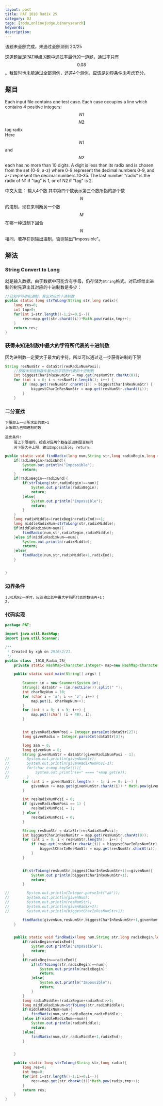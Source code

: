 ```yaml
---
layout: post
title: PAT 1010 Radix 25
category: OJ
tags: [todo,onlinejudge,binarysearch]
keywords:
description:
---
```


该题未全部完成，未通过全部测例 20/25

这道题目是[PAT甲级习题](http://www.patest.cn/contests/pat-a-practise)中通过率最低的一道题，通过率只有$$0.08$$。我暂时也未能通过全部测例，还差4个测例。应该是边界条件未考虑充分。


## 题目
Each input file contains one test case. Each case occupies a line which contains 4 positive integers:<br>
$$N1$$ $$N2$$ tag radix<br>
Here $$N1$$ and $$N2$$ each has no more than 10 digits. A digit is less than its radix and is chosen from the set {0-9, a-z} where 0-9 represent the decimal numbers 0-9, and a-z represent the decimal numbers 10-35. The last number "radix" is the radix of N1 if "tag" is 1, or of N2 if "tag" is 2. <br>

中文大意：
输入4个数
其中第四个数表示第三个数所指的那个数$$N$$的进制，现在来判断另一个数$$M$$在哪一种进制下回合$$N$$相同，若存在则输出进制，否则输出"Impossible"。<br>

## 解法

### String Convert to Long
就是输入数据，由于数据中可能含有字母，仍存储为```String```格式。对已经给出进制的树先算出其对应的十进制数是多少：

```java
//已知字符串和进制，算出对应的十进制数
public static long strToLong(String str,long radix){
    long res=0;
    int tmp=0;
    for(int i=str.length()-1;i>=0;i--){
        res+=map.get(str.charAt(i))*Math.pow(radix,tmp++);
    }
    return res;
}

```

### 获得未知进制数中最大的字符所代表的十进制数

因为进制数一定要大于最大的字符，所以可以通过这一步获得进制的下限

```java
String resNumStr = dataStr[resRadixNumPosi];
    //获取未知进制数中最大的字符所代表的十进制数
    int biggestCharInResNumStr = map.get(resNumStr.charAt(0));
    for (int i = 0; i < resNumStr.length(); i++) {
        if (map.get(resNumStr.charAt(i)) > biggestCharInResNumStr) {
            biggestCharInResNumStr = map.get(resNumStr.charAt(i));
        }
    }
```

### 二分查找

    下限即上一步所求出的数+1
    上限即为已知进制的数
    
    退出条件:
        若上下限相同，检查对应两个数在该进制是否相同
        若下限大于上限，输出Impossible; return;
        
```java
public static void findRadix(long num,String str,long radixBegin,long radixEnd){
    if(radixBegin>radixEnd){
        System.out.println("Impossible");
        return;
    }
    if(radixBegin==radixEnd){
        if(strToLong(str,radixBegin)==num){
            System.out.println(radixBegin);
            return;
        }else{
            System.out.println("Impossible");
            return;
        }
    }
    long radixMiddle=(radixBegin+radixEnd)>>1;
    long middleRadixNum=strToLong(str,radixMiddle);
    if(middleRadixNum>num){
        findRadix(num,str,radixBegin,radixMiddle);
    }else if(middleRadixNum==num){
        System.out.println(radixMiddle);
        return;
    }else{
        findRadix(num,str,radixMiddle+1,radixEnd);
    }


}

```

### 边界条件

    1.N1和N2一样时，应该输出其中最大字符所代表的数值再+1；
    2.


### 代码实现


```java
package PAT;

import java.util.HashMap;
import java.util.Scanner;

/**
 * Created by xgh on 2016/2/21.
 */
public class _1010_Radix_25{
    private static HashMap<Character,Integer> map=new HashMap<Character, Integer>();

    public static void main(String[] args) {
    
        Scanner in = new Scanner(System.in);
        String[] dataStr = (in.nextLine()).split(" ");
        int charRepNum = 10;
        for (char i = 'a'; i <= 'z'; i++) {
            map.put(i, charRepNum++);
        }
        for (int i = 0; i < 9; i++) {
            map.put((char) (i + 48), i);
        }


        int givenRadixNumPosi = Integer.parseInt(dataStr[2]);
        long givenRadix = Integer.parseInt(dataStr[3]);

        long aaa = 0;
        long givenNum = 0;
        String givenNumStr = dataStr[givenRadixNumPosi - 1];
//        System.out.println(givenNumStr);
//        System.out.println(givenRadixNumPosi-1);
//        for(char e:map.keySet()){
//            System.out.println(e+" ==== "+map.get(e));
//        }
        for (int i = givenNumStr.length() - 1; i >= 0; i--) {
            givenNum += map.get(givenNumStr.charAt(i)) * Math.pow(givenRadix, aaa++);
        }

        int resRadixNumPosi = 0;
        if (givenRadixNumPosi == 1) {
            resRadixNumPosi = 1;
        } else {
            resRadixNumPosi = 0;
        }

        String resNumStr = dataStr[resRadixNumPosi];
        int biggestCharInResNumStr = map.get(resNumStr.charAt(0));
        for (int i = 0; i < resNumStr.length(); i++) {
            if (map.get(resNumStr.charAt(i)) > biggestCharInResNumStr) {
                biggestCharInResNumStr = map.get(resNumStr.charAt(i));
            }
        }


        if(strToLong(resNumStr,biggestCharInResNumStr+1)==givenNum){
            System.out.println(biggestCharInResNumStr+1);
            return;
        }

//        System.out.println(Integer.parseInt("ab"));
//        System.out.println(givenNum);
//        System.out.println(resNumStr);
//        System.out.println(givenRadix+1);
//        System.out.println(biggestCharInResNumStr+1);

        findRadix(givenNum,resNumStr,biggestCharInResNumStr+1,givenNum+1);
    }


    public static void findRadix(long num,String str,long radixBegin,long radixEnd){
        if(radixBegin>radixEnd){
            System.out.println("Impossible");
            return;
        }
        if(radixBegin==radixEnd){
            if(strToLong(str,radixBegin)==num){
                System.out.println(radixBegin);
                return;
            }else{
                System.out.println("Impossible");
                return;
            }
        }
        long radixMiddle=(radixBegin+radixEnd)>>1;
        long middleRadixNum=strToLong(str,radixMiddle);
        if(middleRadixNum>num){
            findRadix(num,str,radixBegin,radixMiddle);
        }else if(middleRadixNum==num){
            System.out.println(radixMiddle);
            return;
        }else{
            findRadix(num,str,radixMiddle+1,radixEnd);
        }


    }

    public static long strToLong(String str,long radix){
        long res=0;
        int tmp=0;
        for(int i=str.length()-1;i>=0;i--){
            res+=map.get(str.charAt(i))*Math.pow(radix,tmp++);
        }
        return res;
    }
}
```